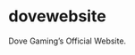 # dovewebsite
<a src="https://dovegaming.github.io/dovewebsite">Dove Gaming’s Official Website.</a>
